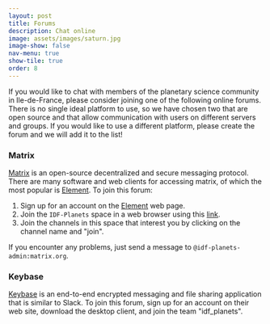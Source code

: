 ```yaml
---
layout: post
title: Forums
description: Chat online
image: assets/images/saturn.jpg
image-show: false
nav-menu: true
show-tile: true
order: 8
---
```


If you would like to chat with members of the planetary science community in Ile-de-France, please consider joining one of the following online forums. There is no single ideal platform to use, so we have chosen two that are open source and that allow communication with users on different servers and groups. If you would like to use a different platform, please create the forum and we will add it to the list!

### Matrix
[Matrix](https://matrix.org/) is an open-source decentralized and secure messaging protocol. There are many software and web clients for accessing matrix, of which the most popular is [Element](https://element.io/). To join this forum:
1. Sign up for an account on the [Element](https://element.io/) web page.
2. Join the `IDF-Planets` space in a web browser using this [link](https://matrix.to/#/#IDF-Planets:matrix.org).
3.  Join the channels in this space that interest you by clicking on the channel name and "join".

If you encounter any problems, just send a message to `@idf-planets-admin:matrix.org`.

### Keybase
[Keybase](https://keybase.io) is an end-to-end encrypted messaging and file sharing application that is similar to Slack. To join this forum, sign up for an account on their web site, download the desktop client, and join the team "idf_planets".
